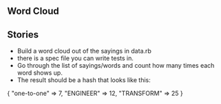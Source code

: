 ## Word Cloud


## Stories
- Build a word cloud out of the sayings in data.rb
- there is a spec file you can write tests in.
- Go through the list of sayings/words and count how many times each word shows up.
- The result should be a hash that looks like this:

{
  "one-to-one" => 7,
  "ENGINEER" => 12,
  "TRANSFORM" => 25
}
